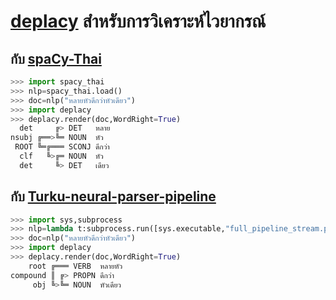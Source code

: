 # [deplacy](https://koichiyasuoka.github.io/deplacy/) สำหรับการวิเคราะห์ไวยากรณ์

## กับ [spaCy-Thai](https://github.com/KoichiYasuoka/spaCy-Thai)

```py
>>> import spacy_thai
>>> nlp=spacy_thai.load()
>>> doc=nlp("หลายหัวดีกว่าหัวเดียว")
>>> import deplacy
>>> deplacy.render(doc,WordRight=True)
  det     ╔> DET   หลาย
nsubj ╔══>╚═ NOUN  หัว
 ROOT ╚═╔═══ SCONJ ดีกว่า
  clf   ╚>╔═ NOUN  หัว
  det     ╚> DET   เดียว
```

## กับ [Turku-neural-parser-pipeline](https://turkunlp.org/Turku-neural-parser-pipeline/)

```py
>>> import sys,subprocess
>>> nlp=lambda t:subprocess.run([sys.executable,"full_pipeline_stream.py","--gpu","-1","--conf","models_th_pud/pipelines.yaml"],cwd="Turku-neural-parser-pipeline",input=t,encoding="utf-8",stdout=subprocess.PIPE).stdout
>>> doc=nlp("หลายหัวดีกว่าหัวเดียว")
>>> import deplacy
>>> deplacy.render(doc,WordRight=True)
    root ╔═══ VERB  หลายหัว
compound ║ ╔> PROPN ดีกว่า
     obj ╚>╚═ NOUN  หัวเดียว
```

